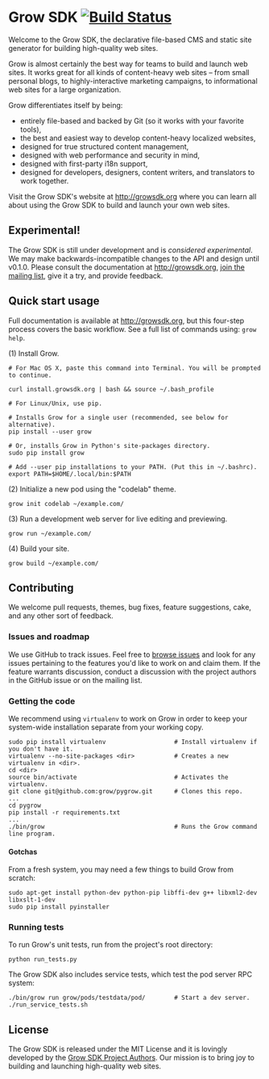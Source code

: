 # Grow SDK [![Build Status](https://travis-ci.org/grow/pygrow.png?branch=master)](https://travis-ci.org/grow/pygrow)

Welcome to the Grow SDK, the declarative file-based CMS and static site generator for building high-quality web sites.

Grow is almost certainly the best way for teams to build and launch web sites. It works great for all kinds of content-heavy web sites – from small personal blogs, to highly-interactive marketing campaigns, to informational web sites for a large organization.

Grow differentiates itself by being:

- entirely file-based and backed by Git (so it works with your favorite tools),
- the best and easiest way to develop content-heavy localized websites,
- designed for true structured content management,
- designed with web performance and security in mind,
- designed with first-party i18n support,
- designed for developers, designers, content writers, and translators to work together.

Visit the Grow SDK's website at http://growsdk.org where you can learn all about using the Grow SDK to build and launch your own web sites.

## Experimental!

The Grow SDK is still under development and is *considered experimental*. We may make backwards-incompatible changes to the API and design until v0.1.0. Please consult the documentation at http://growsdk.org, [join the mailing list](https://groups.google.com/forum/#!forum/growsdk), give it a try, and provide feedback.

## Quick start usage

Full documentation is available at http://growsdk.org, but this four-step process covers the basic workflow. See a full list of commands using: `grow help`.

(1) Install Grow.

    # For Mac OS X, paste this command into Terminal. You will be prompted to continue.

    curl install.growsdk.org | bash && source ~/.bash_profile

    # For Linux/Unix, use pip.

    # Installs Grow for a single user (recommended, see below for alternative).
    pip install --user grow

    # Or, installs Grow in Python's site-packages directory.
    sudo pip install grow

    # Add --user pip installations to your PATH. (Put this in ~/.bashrc).
    export PATH=$HOME/.local/bin:$PATH

(2) Initialize a new pod using the "codelab" theme.

    grow init codelab ~/example.com/

(3) Run a development web server for live editing and previewing.

    grow run ~/example.com/

(4) Build your site.

    grow build ~/example.com/

## Contributing

We welcome pull requests, themes, bug fixes, feature suggestions, cake, and any other sort of feedback.

### Issues and roadmap

We use GitHub to track issues. Feel free to [browse issues](https://github.com/grow/pygrow/issues "browse issues") and look for any issues pertaining to the features you'd like to work on and claim them. If the feature warrants discussion, conduct a discussion with the project authors in the GitHub issue or on the mailing list.

### Getting the code

We recommend using `virtualenv` to work on Grow in order to keep your system-wide installation separate from your working copy.

    sudo pip install virtualenv                   # Install virtualenv if you don't have it.
    virtualenv --no-site-packages <dir>           # Creates a new virtualenv in <dir>.
    cd <dir>
    source bin/activate                           # Activates the virtualenv.
    git clone git@github.com:grow/pygrow.git      # Clones this repo.
    ...
    cd pygrow
    pip install -r requirements.txt
    ...
    ./bin/grow                                    # Runs the Grow command line program.

#### Gotchas

From a fresh system, you may need a few things to build Grow from scratch:

    sudo apt-get install python-dev python-pip libffi-dev g++ libxml2-dev libxslt-1-dev
    sudo pip install pyinstaller

### Running tests

To run Grow's unit tests, run from the project's root directory:

    python run_tests.py

The Grow SDK also includes service tests, which test the pod server RPC system:

    ./bin/grow run grow/pods/testdata/pod/        # Start a dev server.
    ./run_service_tests.sh

## License

The Grow SDK is released under the MIT License and it is lovingly developed by the [Grow SDK Project Authors](https://github.com/grow/pygrow/blob/master/LICENSE). Our mission is to bring joy to building and launching high-quality web sites.
